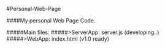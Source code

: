 #Personal-Web-Page

####My personal Web Page Code.

#####Main files:
#####>ServerApp: server.js (developing..)
#####>WebApp: index.html (v1.0 ready)

